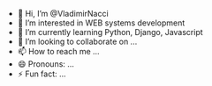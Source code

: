 - 👋 Hi, I’m @VladimirNacci
- 👀 I’m interested in WEB systems development
- 🌱 I’m currently learning Python, Django, Javascript
- 💞️ I’m looking to collaborate on ...
- 📫 How to reach me ...
- 😄 Pronouns: ...
- ⚡ Fun fact: ...

<!---
VladimirNacci/VladimirNacci is a ✨ special ✨ repository because its `README.md` (this file) appears on your GitHub profile.
You can click the Preview link to take a look at your changes.
--->
